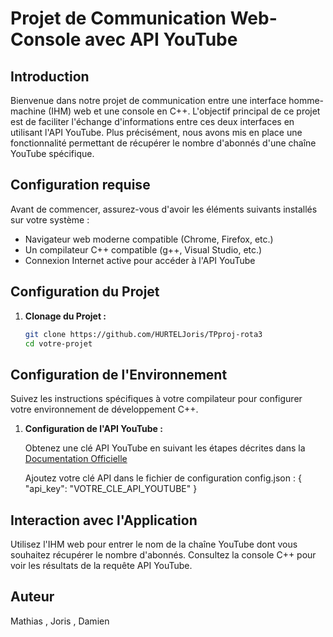 # Projet de Communication Web-Console avec API YouTube

## Introduction

Bienvenue dans notre projet de communication entre une interface homme-machine (IHM) web et une console en C++. L'objectif principal de ce projet est de faciliter l'échange d'informations entre ces deux interfaces en utilisant l'API YouTube. Plus précisément, nous avons mis en place une fonctionnalité permettant de récupérer le nombre d'abonnés d'une chaîne YouTube spécifique.

## Configuration requise

Avant de commencer, assurez-vous d'avoir les éléments suivants installés sur votre système :

- Navigateur web moderne compatible (Chrome, Firefox, etc.)
- Un compilateur C++ compatible (g++, Visual Studio, etc.)
- Connexion Internet active pour accéder à l'API YouTube

## Configuration du Projet

1. **Clonage du Projet :**
   ```bash
   git clone https://github.com/HURTELJoris/TPproj-rota3
   cd votre-projet

## Configuration de l'Environnement 

Suivez les instructions spécifiques à votre compilateur pour configurer votre environnement de développement C++.

1. **Configuration de l'API YouTube :**

   Obtenez une clé API YouTube en suivant les étapes décrites dans la [Documentation Officielle](https://developers.google.com/youtube/v3?hl=fr)

   Ajoutez votre clé API dans le fichier de configuration config.json :
   {
  "api_key": "VOTRE_CLE_API_YOUTUBE"
   }

## Interaction avec l'Application 

Utilisez l'IHM web pour entrer le nom de la chaîne YouTube dont vous souhaitez récupérer le nombre d'abonnés.
Consultez la console C++ pour voir les résultats de la requête API YouTube.

## Auteur

Mathias , Joris , Damien
